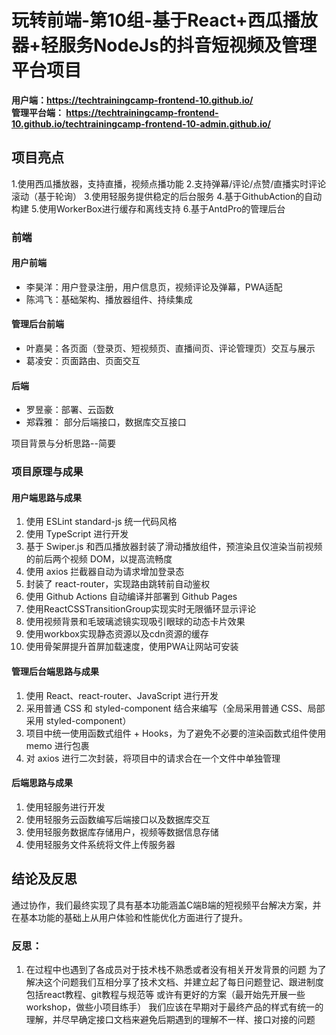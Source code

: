 # 玩转前端-第10组-基于React+西瓜播放器+轻服务NodeJs的抖音短视频及管理平台项目

**用户端：https://techtrainingcamp-frontend-10.github.io/**  
**管理平台端： https://techtrainingcamp-frontend-10.github.io/techtrainingcamp-frontend-10-admin.github.io/**

## 项目亮点
1.使用西瓜播放器，支持直播，视频点播功能
2.支持弹幕/评论/点赞/直播实时评论滚动（基于轮询）
3.使用轻服务提供稳定的后台服务
4.基于GithubAction的自动构建
5.使用WorkerBox进行缓存和离线支持
6.基于AntdPro的管理后台

### 前端
#### 用户前端
  - 李昊洋：用户登录注册，用户信息页，视频评论及弹幕，PWA适配
  - 陈鸿飞：基础架构、播放器组件、持续集成
#### 管理后台前端
  - 叶嘉昊：各页面（登录页、短视频页、直播间页、评论管理页）交互与展示
  - 葛凌安：页面路由、页面交互
#### 后端
- 罗昱豪：部署、云函数
- 郑霖雅： 部分后端接口，数据库交互接口


项目背景与分析思路--简要  

### 项目原理与成果
#### 用户端思路与成果
1. 使用 ESLint standard-js 统一代码风格
2. 使用 TypeScript 进行开发
3. 基于 Swiper.js 和西瓜播放器封装了滑动播放组件，预渲染且仅渲染当前视频的前后两个视频 DOM，以提高流畅度
4. 使用 axios 拦截器自动为请求增加登录态
5. 封装了 react-router，实现路由跳转前自动鉴权
6. 使用 Github Actions 自动编译并部署到 Github Pages
7. 使用ReactCSSTransitionGroup实现实时无限循环显示评论
8. 使用视频背景和毛玻璃滤镜实现吸引眼球的动态卡片效果
9. 使用workbox实现静态资源以及cdn资源的缓存
10. 使用骨架屏提升首屏加载速度，使用PWA让网站可安装
#### 管理后台端思路与成果
1. 使用 React、react-router、JavaScript 进行开发
2. 采用普通 CSS 和 styled-component 结合来编写（全局采用普通 CSS、局部采用 styled-component）
3. 项目中统一使用函数式组件 + Hooks，为了避免不必要的渲染函数式组件使用memo 进行包裹
4. 对 axios 进行二次封装，将项目中的请求合在一个文件中单独管理
#### 后端思路与成果
1. 使用轻服务进行开发
2. 使用轻服务云函数编写后端接口以及数据库交互
3. 使用轻服务数据库存储用户，视频等数据信息存储
4. 使用轻服务文件系统将文件上传服务器
## 结论及反思
通过协作，我们最终实现了具有基本功能涵盖C端B端的短视频平台解决方案，并在基本功能的基础上从用户体验和性能优化方面进行了提升。
### 反思：
1. 在过程中也遇到了各成员对于技术栈不熟悉或者没有相关开发背景的问题
为了解决这个问题我们互相分享了技术文档、并建立起了每日问题登记、跟进制度
包括react教程、git教程与规范等
或许有更好的方案（最开始先开展一些workshop，做些小项目练手）
我们应该在早期对于最终产品的样式有统一的理解，并尽早确定接口文档来避免后期遇到的理解不一样、接口对接的问题